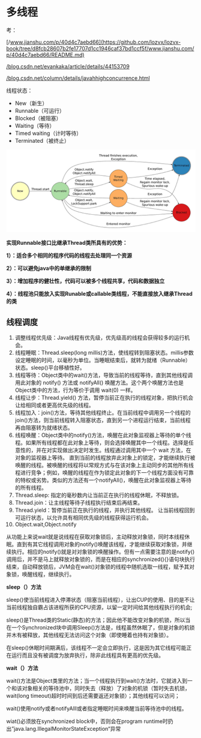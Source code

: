 # 多线程

考：

[/www.jianshu.com/p/40d4c7aebd66](https://github.com/lozvx/lozvx-book/tree/d8fcb28607b2fe17707d1cc1946caf37bd1ccf5f/www.jianshu.com/p/40d4c7aebd66/README.md)

[/blog.csdn.net/evankaka/article/details/44153709](https://github.com/lozvx/lozvx-book/tree/d8fcb28607b2fe17707d1cc1946caf37bd1ccf5f/blog.csdn.net/evankaka/article/details/44153709/README.md)

[/blog.csdn.net/column/details/javahhighconcurrence.html](https://github.com/lozvx/lozvx-book/tree/d8fcb28607b2fe17707d1cc1946caf37bd1ccf5f/blog.csdn.net/column/details/javahhighconcurrence.html)

线程状态：

* New（新生）
* Runnable（可运行）
* Blocked（被阻塞）
* Waiting（等待）
* Timed waiting（计时等待）
* Terminated（被终止）

![](../../../.gitbook/assets/threadstate.png)

**实现Runnable接口比继承Thread类所具有的优势：**

**1）：适合多个相同的程序代码的线程去处理同一个资源**

**2）：可以避免java中的单继承的限制**

**3）：增加程序的健壮性，代码可以被多个线程共享，代码和数据独立**

**4）：线程池只能放入实现Runable或callable类线程，不能直接放入继承Thread的类**

## 线程调度

1. 调整线程优先级：Java线程有优先级，优先级高的线程会获得较多的运行机会。
2. 线程睡眠：Thread.sleep\(long millis\)方法，使线程转到阻塞状态。millis参数设定睡眠的时间，以毫秒为单位。当睡眠结束后，就转为就绪（Runnable）状态。sleep\(\)平台移植性好。
3. 线程等待：Object类中的wait\(\)方法，导致当前的线程等待，直到其他线程调用此对象的 notify\(\) 方法或 notifyAll\(\) 唤醒方法。这个两个唤醒方法也是Object类中的方法，行为等价于调用 wait\(0\) 一样。
4. 线程让步：Thread.yield\(\) 方法，暂停当前正在执行的线程对象，把执行机会让给相同或者更高优先级的线程。
5. 线程加入：join\(\)方法，等待其他线程终止。在当前线程中调用另一个线程的join\(\)方法，则当前线程转入阻塞状态，直到另一个进程运行结束，当前线程再由阻塞转为就绪状态。
6. 线程唤醒：Object类中的notify\(\)方法，唤醒在此对象监视器上等待的单个线程。如果所有线程都在此对象上等待，则会选择唤醒其中一个线程。选择是任意性的，并在对实现做出决定时发生。线程通过调用其中一个 wait 方法，在对象的监视器上等待。 直到当前的线程放弃此对象上的锁定，才能继续执行被唤醒的线程。被唤醒的线程将以常规方式与在该对象上主动同步的其他所有线程进行竞争；例如，唤醒的线程在作为锁定此对象的下一个线程方面没有可靠的特权或劣势。类似的方法还有一个notifyAll\(\)，唤醒在此对象监视器上等待的所有线程。
7. Thread.sleep: 指定的毫秒数内让当前正在执行的线程休眠，不释放锁。
8. Thread.join：让主线程等待子线程执行结束后再结束。
9. Thread.yield：暂停当前正在执行的线程，并执行其他线程。 让当前线程回到可运行状态，以允许具有相同优先级的线程获得运行机会。
10. Object.wait,Object.notify

从功能上来说wait就是说线程在获取对象锁后，主动释放对象锁，同时本线程休眠。直到有其它线程调用对象的notify\(\)唤醒该线程，才能继续获取对象锁，并继续执行。相应的notify\(\)就是对对象锁的唤醒操作。但有一点需要注意的是notify\(\)调用后，并不是马上就释放对象锁的，而是在相应的synchronized\(\){}语句块执行结束，自动释放锁后，JVM会在wait\(\)对象锁的线程中随机选取一线程，赋予其对象锁，唤醒线程，继续执行。

**sleep（）方法**

sleep\(\)使当前线程进入停滞状态（阻塞当前线程），让出CUP的使用、目的是不让当前线程独自霸占该进程所获的CPU资源，以留一定时间给其他线程执行的机会;

sleep\(\)是Thread类的Static\(静态\)的方法；因此他不能改变对象的机锁，所以当在一个Synchronized块中调用Sleep\(\)方法是，线程虽然休眠了，但是对象的机锁并木有被释放，其他线程无法访问这个对象（即使睡着也持有对象锁）。

在sleep\(\)休眠时间期满后，该线程不一定会立即执行，这是因为其它线程可能正在运行而且没有被调度为放弃执行，除非此线程具有更高的优先级。

**wait（）方法**

wait\(\)方法是Object类里的方法；当一个线程执行到wait\(\)方法时，它就进入到一个和该对象相关的等待池中，同时失去（释放）了对象的机锁（暂时失去机锁，wait\(long timeout\)超时时间到后还需要返还对象锁）；其他线程可以访问；

wait\(\)使用notify或者notifyAlll或者指定睡眠时间来唤醒当前等待池中的线程。

wiat\(\)必须放在synchronized block中，否则会在program runtime时扔出”java.lang.IllegalMonitorStateException“异常


